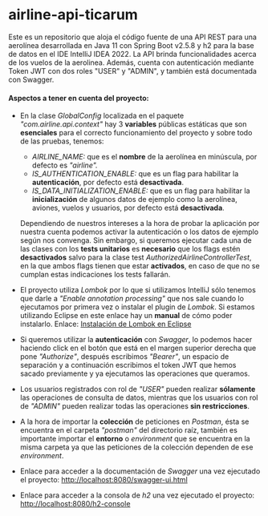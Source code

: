 # airline-api-ticarum

Este es un repositorio que aloja el código fuente de una API REST para una aerolínea desarrollada en Java 11 con
Spring Boot v2.5.8 y h2 para la base de datos en el IDE IntelliJ IDEA 2022. La API brinda funcionalidades acerca de los
vuelos de la aerolinea. Además, cuenta con autenticación mediante Token JWT con dos roles "USER" y "ADMIN", y también
está documentada con Swagger.

#### Aspectos a tener en cuenta del proyecto:

* En la clase *GlobalConfig* localizada en el paquete *"com.airline.api.context"* hay 3 **variables** públicas estáticas
  que son **esenciales** para el correcto funcionamiento del proyecto y sobre todo de las pruebas, tenemos:
    * *AIRLINE_NAME:* que es el **nombre** de la aerolínea en minúscula, por defecto es *"airline".*
    * *IS_AUTHENTICATION_ENABLE:* que es un flag para habilitar la **autenticación**, por defecto está **desactivada**.
    * *IS_DATA_INITIALIZATION_ENABLE:* que es un flag para habilitar la **inicialización** de algunos datos de ejemplo
      como la aerolínea, aviones, vuelos y usuarios, por defecto está **desactivada**.

  Dependiendo de nuestros intereses a la hora de probar la aplicación por nuestra cuenta podemos activar la
  autenticación o los datos de ejemplo según nos convenga. Sin embargo, si queremos ejecutar cada una de las
  clases con los **tests unitarios** es **necesario** que los flags estén **desactivados** salvo para la clase test
  *AuthorizedAirlineControllerTest*, en la que ambos flags tienen que estar **activados**, en caso de que no se cumplan
  estas indicaciones los tests fallarán.


* El proyecto utiliza *Lombok* por lo que si utilizamos IntelliJ sólo tenemos que darle a *"Enable annotation
  processing"* que nos sale cuando lo ejecutamos por primera vez o instalar el plugin de *Lombok*. Si estamos utilizando 
  Eclipse en este enlace hay un **manual** de cómo poder instalarlo.
  Enlace: [Instalación de Lombok en Eclipse](https://projectlombok.org/setup/eclipse)


* Si queremos utilizar la **autenticación** con *Swagger*, lo podemos hacer haciendo click en el botón que está en el
  margen superior derecha que pone *"Authorize"*, después escribimos *"Bearer"*, un espacio de separación y a
  continuación escribimos el token JWT que hemos sacado previamente y ya ejecutamos las operaciones que queramos.


* Los usuarios registrados con rol de *"USER"* pueden realizar **sólamente** las operaciones de consulta de datos,
  mientras que los usuarios con rol de *"ADMIN"* pueden realizar todas las operaciones **sin restricciones**.


* A la hora de importar la **colección** de peticiones en *Postman*, ésta se encuentra en el carpeta *"postman"* del
  directorio raíz, también es importante importar el **entorno** o *environment* que se encuentra en la misma carpeta
  ya que las peticiones de la colección dependen de ese *environment*.


* Enlace para acceder a la documentación de *Swagger* una vez ejecutado el
  proyecto: [http://localhost:8080/swagger-ui.html](http://localhost:8080/swagger-ui.html)


* Enlace para acceder a la consola de *h2* una vez ejecutado el
  proyecto: [http://localhost:8080/h2-console](http://localhost:8080/h2-console)

